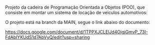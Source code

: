 
Projeto da cadeira de Programação Orientada a Objetos (POO), que consiste em montar um sistema de locação de veiculos automotivos:

O projeto está na branch da MAIN, segue o link abaixo do documento:

https://docs.google.com/document/d/1TPPXJCLElJd4OigjGmvP_73I-FdAbIYKUdS1d7AbVyQ/edit?usp=sharing
